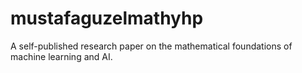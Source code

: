 # mustafaguzelmathyhp
A self-published research paper on the mathematical foundations of machine learning and AI.
